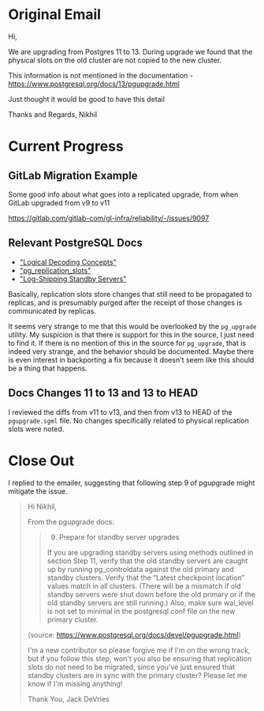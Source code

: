 # Original Email

Hi,

We are upgrading from Postgres 11 to 13. During upgrade we found that the
physical slots on the old cluster are not copied to the new cluster.

This information is not mentioned in the documentation -
https://www.postgresql.org/docs/13/pgupgrade.html

Just thought it would be good to have this detail

Thanks and Regards,
Nikhil

# Current Progress

## GitLab Migration Example

Some good info about what goes into a replicated upgrade, from when GitLab
upgraded from v9 to v11

https://gitlab.com/gitlab-com/gl-infra/reliability/-/issues/9097

## Relevant PostgreSQL Docs

- ["Logical Decoding Concepts"](https://www.postgresql.org/docs/9.4/logicaldecoding-explanation.html#AEN67208)
- ["pg_replication_slots"](https://www.postgresql.org/docs/9.4/catalog-pg-replication-slots.html)
- ["Log-Shipping Standby Servers"](https://www.postgresql.org/docs/9.4/warm-standby.html#STREAMING-REPLICATION-SLOTS)

Basically, replication slots store changes that still need to be propagated to
replicas, and is presumably purged after the receipt of those changes is
communicated by replicas.

It seems very strange to me that this would be overlooked by the `pg_upgrade`
utility. My suspicion is that there is support for this in the source, I just
need to find it. If there is no mention of this in the source for `pg_upgrade`,
that is indeed very strange, and the behavior should be documented. Maybe there
is even interest in backporting a fix because it doesn't seem like this should
be a thing that happens.

## Docs Changes 11 to 13 and 13 to HEAD

I reviewed the diffs from v11 to v13, and then from v13 to HEAD of the
`pgupgrade.sgml` file. No changes specifically related to physical replication
slots were noted.

# Close Out

I replied to the emailer, suggesting that following step 9 of pgupgrade might
mitigate the issue.

> Hi Nikhil,
>
> From the pgupgrade docs:
>
> > 9. Prepare for standby server upgrades
> >
> > If you are upgrading standby servers using methods outlined in section
> > Step 11, verify that the old standby servers are caught up by running
> > pg_controldata against the old primary and standby clusters. Verify
> > that the “Latest checkpoint location” values match in all clusters.
> > (There will be a mismatch if old standby servers were shut down before
> > the old primary or if the old standby servers are still running.)
> > Also, make sure wal_level is not set to minimal in the postgresql.conf
> > file on the new primary cluster.
>
> (source: https://www.postgresql.org/docs/devel/pgupgrade.html)
>
> I'm a new contributor so please forgive me if I'm on the wrong track,
> but if you follow this step, won't you also be ensuring that replication
> slots do not need to be migrated, since you've just ensured that standby
> clusters are in sync with the primary cluster? Please let me know if I'm
> missing anything!
>
> Thank You,
> Jack DeVries
